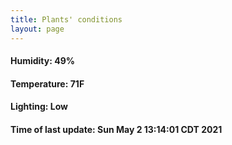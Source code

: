 ```yaml
---
title: Plants' conditions
layout: page
---
```



#### Humidity: 49%
#### Temperature: 71F
#### Lighting: Low
#### Time of last update: Sun May  2 13:14:01 CDT 2021
